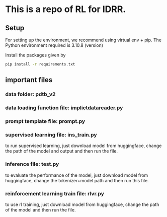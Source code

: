 # This is a repo of RL for IDRR.

## Setup

For setting up the environment, we recommend using virtual env + pip. The Python environment required is 3.10.8 (version)

 Install the packages given by
```bash
pip install -r requirements.txt
```

## important files

### data folder: pdtb_v2
### data loading function file: implictdatareader.py
### prompt template file: prompt.py

### supervised learning file: ins_train.py
to run supervised learning, just download model from huggingface, change the path of the model and output and then run the file.

### inference file: test.py
to evaluate the performance of the model, just download model from huggingface, change the tokenizer+model path and then run this file.

### reinforcement learning train file: rlvr.py
to use rl training, just download model from huggingface, change the path of the model and then run the file.



